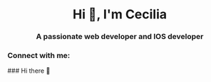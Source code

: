 <h1 align="center">Hi 👋, I'm Cecilia</h1>
<h3 align="center">A passionate web developer and IOS developer</h3>

<h3 align="left">Connect with me:</h3>
<p align="left">
</p>
### Hi there 👋

<!--
**lj-cecilia/lj-cecilia** is a ✨ _special_ ✨ repository because its `README.md` (this file) appears on your GitHub profile.

Here are some ideas to get you started:

- 🔭 I’m currently working on ...
- 🌱 I’m currently learning ...
- 👯 I’m looking to collaborate on ...
- 🤔 I’m looking for help with ...
- 💬 Ask me about ...
- 📫 How to reach me: ...
- 😄 Pronouns: ...
- ⚡ Fun fact: ...
-->
